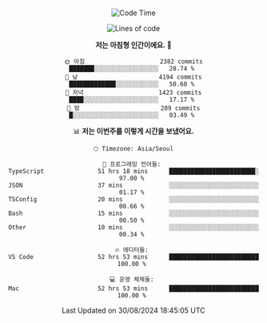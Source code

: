 <div align="center">

<br />

 <!--START_SECTION:waka-->
![Code Time](http://img.shields.io/badge/Code%20Time-3%2C080%20hrs%2053%20mins-blue)

![Lines of code](https://img.shields.io/badge/%EC%A0%80%EB%8A%94%20%EC%97%AC%ED%83%9C%EA%B9%8C%EC%A7%80%20-4.3%20million%20%EC%A4%84%EC%9D%98%20%EC%BD%94%EB%93%9C%EB%A5%BC%20%EC%9E%91%EC%84%B1%ED%96%88%EC%96%B4%EC%9A%94.-blue)

**저는 아침형 인간이에요. 🐤** 

```text
🌞 아침                     2382 commits        ███████░░░░░░░░░░░░░░░░░░   28.74 % 
🌆 낮　                     4194 commits        █████████████░░░░░░░░░░░░   50.60 % 
🌃 저녁                     1423 commits        ████░░░░░░░░░░░░░░░░░░░░░   17.17 % 
🌙 밤　                     289 commits         █░░░░░░░░░░░░░░░░░░░░░░░░   03.49 % 
```


📊 **저는 이번주를 이렇게 시간을 보냈어요.** 

```text
🕑︎ Timezone: Asia/Seoul

💬 프로그래밍 언어들: 
TypeScript               51 hrs 18 mins      ████████████████████████░   97.00 % 
JSON                     37 mins             ░░░░░░░░░░░░░░░░░░░░░░░░░   01.17 % 
TSConfig                 20 mins             ░░░░░░░░░░░░░░░░░░░░░░░░░   00.66 % 
Bash                     15 mins             ░░░░░░░░░░░░░░░░░░░░░░░░░   00.50 % 
Other                    10 mins             ░░░░░░░░░░░░░░░░░░░░░░░░░   00.34 % 

🔥 에디터들: 
VS Code                  52 hrs 53 mins      █████████████████████████   100.00 % 

💻 운영 체제들: 
Mac                      52 hrs 53 mins      █████████████████████████   100.00 % 
```


 Last Updated on 30/08/2024 18:45:05 UTC
<!--END_SECTION:waka-->

</div>
